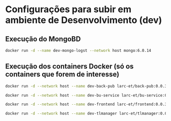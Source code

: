 # Configurações para subir em ambiente de Desenvolvimento (dev)

## Execução do MongoBD

```bash
docker run -d --name dev-mongo-logst --network host mongo:6.0.14
```

## Execução dos containers Docker (só os containers que forem de interesse)

```bash
docker run -d --network host --name dev-back-pub larc-et/back-pub:0.0.3
```

```bash
docker run -d --network host --name dev-bu-service larc-et/bu-service:0.0.3
```

```bash
docker run -d --network host --name dev-frontend larc-et/frontend:0.0.3
```

```bash
docker run -d --network host --name dev-tlmanager larc-et/tlmanager:0.0.3
```